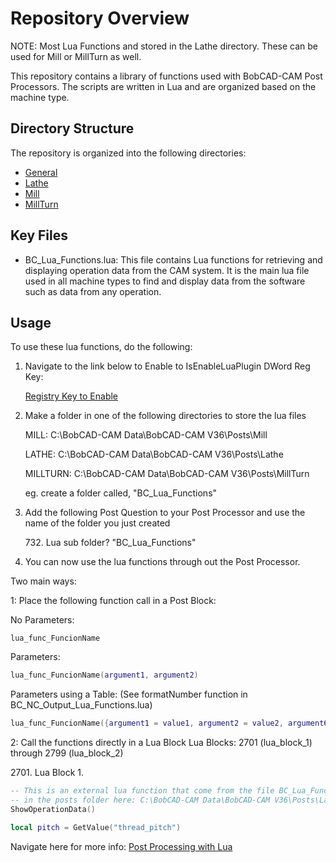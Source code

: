 # Repository Overview

NOTE: Most Lua Functions and stored in the Lathe directory. These can be used for Mill or MillTurn as well.

This repository contains a library of functions used with BobCAD-CAM Post Processors. 
The scripts are written in Lua and are organized based on the machine type. 

## Directory Structure

The repository is organized into the following directories:

- [General](Posts/General/BC_Lua_Functions/)
- [Lathe](Posts/Lathe/BC_Lua_Functions/)
- [Mill](Posts/Mill/BC_Lua_Functions/)
- [MillTurn](Posts/MillTurn/BC_Lua_Functions/)

## Key Files

- BC_Lua_Functions.lua: This file contains Lua functions for retrieving and displaying operation data from the CAM system. 
It is the main lua file used in all machine types to find and 
display data from the software such as data from any operation.

## Usage

To use these lua functions, do the following:

1. Navigate to the link below to Enable to IsEnableLuaPlugin DWord Reg Key:

    [Registry Key to Enable](https://bobcad.com/components/webhelp/BC_Lua/RegistryKeytoEnable.html)

2. Make a folder in one of the following directories to store the lua files

    MILL: C:\BobCAD-CAM Data\BobCAD-CAM V36\Posts\Mill

    LATHE: C:\BobCAD-CAM Data\BobCAD-CAM V36\Posts\Lathe

    MILLTURN: C:\BobCAD-CAM Data\BobCAD-CAM V36\Posts\MillTurn

    eg. create a folder called, "BC_Lua_Functions" 

3. Add the following Post Question to your Post Processor and use the name of the folder you just created

    732\. Lua sub folder? "BC_Lua_Functions" 

4. You can now use the lua functions through out the Post Processor. 

Two main ways:

1: Place the following function call in a Post Block:
    
No Parameters: 
```
lua_func_FuncionName
```
Parameters:
```lua
lua_func_FuncionName(argument1, argument2)
```

Parameters using a Table: (See formatNumber function in BC_NC_Output_Lua_Functions.lua)
```lua
lua_func_FuncionName({argument1 = value1, argument2 = value2, argument6 = value6})
```

2: Call the functions directly in a Lua Block
Lua Blocks: 2701 (lua_block_1) through 2799 (lua_block_2)


2701\. Lua Block 1.

```lua
-- This is an external lua function that come from the file BC_Lua_Functions.lua
-- in the posts folder here: C:\BobCAD-CAM Data\BobCAD-CAM V36\Posts\Lathe\BC_Lua_Functions 
ShowOperationData()

local pitch = GetValue("thread_pitch")
```



Navigate here for more info:
[Post Processing with Lua](https://bobcad.com/components/webhelp/BC_Lua/PostProcessing.html)

